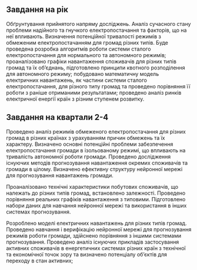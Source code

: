 ## Завдання на рік

Обґрунтування прийнятого напряму досліджень. Аналіз сучасного стану проблеми
надійного та гнучкого електропостачання та факторів, що на неї впливають.
Визначення потенційної тривалості режимів з обмеженим електропостачанням для
громад різних типів. Буде проведена розробка алгоритмів роботи системи сталого
електропостачання для нормального та автономного режимів; проаналізовано графіки
навантаження споживачів для різних типів громад та їх об’єднань, підготовлено
принципи квотного розподілення для автономного режиму; побудовано математичну
модель електричних навантажень, як частини системи сталого електропостачання,
для різного типу громад та проведено порівняння її роботи з раніше отриманими
результатами; проведено аналіз ринків електричної енергії країн з різним
ступенем розвитку.

## Завдання на квартали 2-4

Проведено аналіз режимів обмеженого електропостачання для різних громад в різних
країнах з урахуванням причин обмежень та їх характеру. Визначено основні
потенційні проблеми забезпечення електропостачання громади в ізольованому
режимі, що впливають на тривалість автономної роботи громади. Проведено
дослідження існуючих методів прогнозування навантаження окремих споживачів та
громади в цілому. Визначено ефективну структуру нейронної мережі для
прогнозування навантажень громади.

Проаналізовано технічні характеристики побутових споживачів, що належать до
різних типів громад, встановлено залежності. Проведено порівняння реальних
графіків навантаження з типовими. Підготовлено набори даних для навчання
нейронної мережі та використання в інших системах прогнозування.

Розроблено моделі електричних навантажень для різних типів громад. Проведено
навчання і верифікацію нейронної мережі для прогнозування режимів роботи
громади, здійснено порівняння з іншими системами прогнозування. Проведено аналіз
існуючих прикладів застосування активних споживачів в енергетичних системах
різних країн з технічної та економічної точок зору та визначено потенціалу
об’єктів для переходу в стан активних;
